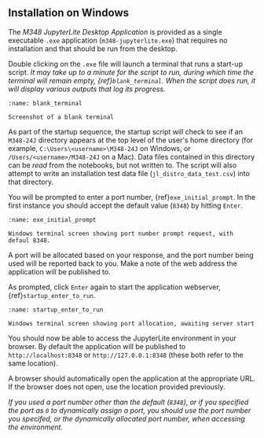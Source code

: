 ## Installation on Windows

The *M348 JupyterLite Desktop Application* is provided as a single executable `.exe` application (`m348-jupyterlite.exe`) that requires no installation and that should be run from the desktop.

Double clicking on the `.exe` file will launch a terminal that runs a start-up script. *It may take up to a minute for the script to run, during which time the terminal will remain empty, {ref}`blank_terminal`. When the script does run, it will display various outputs that log its progress.*

```{figure} images/blank_terminal.png
:name: blank_terminal

Screenshot of a blank terminal
```

As part of the startup sequence, the startup script will check to see if an `M348-24J` directory appears at the top level of the user's home directory (for example, `C:\Users\<username>\M348-24J` on Windows, or `/Users/<username>/M348-24J` on a Mac). Data files contained in this directory can be *read* from the notebooks, but not written to. The script will also attempt to write an installation test data file (`jl_distro_data_test.csv`) into that directory.

You will be prompted to enter a port number, {ref}`exe_initial_prompt`. In the first instance you should accept the default value (`8348`) by hitting `Enter`.

```{figure} images/exe_initial_prompt.png
:name: exe_initial_prompt

Windows terminal screen showing port number prompt request, with defaul 8348.
```

A port will be allocated based on your response, and the port number being used will be reported back to you. Make a note of the web address the application will be published to.

As prompted, click `Enter` again to start the application webserver, {ref}`startup_enter_to_run`.

```{figure} images/startup_enter_to_run.png
:name: startup_enter_to_run

Windows terminal screen showing port allocation, awaiting server start
```

You should now be able to access the JupyterLite environment in your browser. By default the application will be published to `http://localhost:8348` or `http://127.0.0.1:8348` (these both refer to the same location).

A browser should automatically open the application at the appropriate URL. If the browser does not open, use the location provided previously.

*If you used a port number other than the default (`8348`), or if you specified the port as `0` to dynamically assign a port, you should use the port number you specifed, or the dynamically allocated port number, when accessing the environment.*
